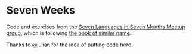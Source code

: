 # Seven Weeks

Code and exercises from the [Seven Languages in Seven Months Meetup group](http://www.meetup.com/7-Languages-in-7-Months-NYC/), which is following [the book of similar name](http://pragprog.com/book/btlang/seven-languages-in-seven-weeks "Seven Languages in Seven Weeks").

Thanks to [@julian](https://github.com/Julian/SevenWeeks) for the idea of putting code here.
